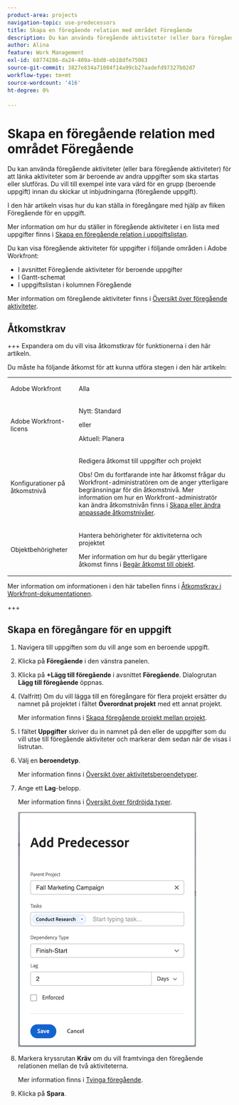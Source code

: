 ```yaml
---
product-area: projects
navigation-topic: use-predecessors
title: Skapa en föregående relation med området Föregående
description: Du kan använda föregående aktiviteter (eller bara föregående aktiviteter) för att länka aktiviteter som är beroende av andra uppgifter som ska startas eller slutföras.
author: Alina
feature: Work Management
exl-id: 68774286-da24-409a-bbd8-eb18dfe75063
source-git-commit: 3827e834a71084f14a99cb27aadefd97327b02d7
workflow-type: tm+mt
source-wordcount: '416'
ht-degree: 0%

---
```


# Skapa en föregående relation med området Föregående

<!-- Audited: 5/2025 -->

Du kan använda föregående aktiviteter (eller bara föregående aktiviteter) för att länka aktiviteter som är beroende av andra uppgifter som ska startas eller slutföras. Du vill till exempel inte vara värd för en grupp (beroende uppgift) innan du skickar ut inbjudningarna (föregående uppgift).

I den här artikeln visas hur du kan ställa in föregångare med hjälp av fliken Föregående för en uppgift.

Mer information om hur du ställer in föregående aktiviteter i en lista med uppgifter finns i [Skapa en föregående relation i uppgiftslistan](../../../manage-work/tasks/use-prdcssrs/create-predecessors-on-task-list.md).

Du kan visa föregående aktiviteter för uppgifter i följande områden i Adobe Workfront:

* I avsnittet Föregående aktiviteter för beroende uppgifter
* I Gantt-schemat
* I uppgiftslistan i kolumnen Föregående

Mer information om föregående aktiviteter finns i [Översikt över föregående aktiviteter](../../../manage-work/tasks/use-prdcssrs/predecessors-overview.md).

## Åtkomstkrav

+++ Expandera om du vill visa åtkomstkrav för funktionerna i den här artikeln.

Du måste ha följande åtkomst för att kunna utföra stegen i den här artikeln:

<table style="table-layout:auto"> 
 <col> 
 <col> 
 <tbody> 
  <tr> 
   <td role="rowheader">Adobe Workfront</td> 
   <td> <p>Alla</p> </td> 
  </tr> 
  <tr> 
   <td role="rowheader">Adobe Workfront-licens</td> 
   <td> 
   <p>Nytt: Standard </p>
   <p>eller </p>
   <p>Aktuell: Planera </p> </td> 
  </tr> 
  <tr> 
   <td role="rowheader">Konfigurationer på åtkomstnivå</td> 
   <td> <p>Redigera åtkomst till uppgifter och projekt</p> <p>Obs! Om du fortfarande inte har åtkomst frågar du Workfront-administratören om de anger ytterligare begränsningar för din åtkomstnivå. Mer information om hur en Workfront-administratör kan ändra åtkomstnivån finns i <a href="../../../administration-and-setup/add-users/configure-and-grant-access/create-modify-access-levels.md" class="MCXref xref">Skapa eller ändra anpassade åtkomstnivåer</a>.</p> </td> 
  </tr> 
  <tr> 
   <td role="rowheader">Objektbehörigheter</td> 
   <td> <p>Hantera behörigheter för aktiviteterna och projektet</p> <p>Mer information om hur du begär ytterligare åtkomst finns i <a href="../../../workfront-basics/grant-and-request-access-to-objects/request-access.md" class="MCXref xref">Begär åtkomst till objekt</a>.</p> </td> 
  </tr> 
 </tbody> 
</table>

Mer information om informationen i den här tabellen finns i [Åtkomstkrav i Workfront-dokumentationen](/help/quicksilver/administration-and-setup/add-users/access-levels-and-object-permissions/access-level-requirements-in-documentation.md).

+++

## Skapa en föregångare för en uppgift

1. Navigera till uppgiften som du vill ange som en beroende uppgift.

1. Klicka på **Föregående** i den vänstra panelen.

1. Klicka på **+Lägg till föregående** i avsnittet **Föregående**. Dialogrutan **Lägg till föregående** öppnas.

1. (Valfritt) Om du vill lägga till en föregångare för flera projekt ersätter du namnet på projektet i fältet **Överordnat projekt** med ett annat projekt.

   Mer information finns i [Skapa föregående projekt mellan projekt](../../../manage-work/tasks/use-prdcssrs/cross-project-predecessors.md).

1. I fältet **Uppgifter** skriver du in namnet på den eller de uppgifter som du vill utse till föregående aktiviteter och markerar dem sedan när de visas i listrutan.

1. Välj en **beroendetyp**.

   Mer information finns i [Översikt över aktivitetsberoendetyper](../../../manage-work/tasks/use-prdcssrs/task-dependency-types.md).

1. Ange ett **Lag**-belopp.

   Mer information finns i &#x200B;[Översikt över fördröjda typer](../../../manage-work/tasks/use-prdcssrs/lag-types.md).

   ![Dialogrutan Lägg till föregående](assets/add-predecessor-dialog-box.png)

1. Markera kryssrutan **Kräv** om du vill framtvinga den föregående relationen mellan de två aktiviteterna.

   Mer information finns i [Tvinga föregående](../../../manage-work/tasks/use-prdcssrs/enforced-predecessors.md).

1. Klicka på **Spara**.
